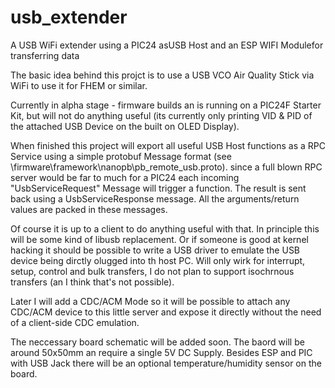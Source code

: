# usb_extender
A USB WiFi extender using a PIC24 asUSB Host and an ESP WIFI Modulefor transferring data

The basic idea behind this projct is to use a USB VCO Air Quality Stick via WiFi to use it for FHEM or similar.

Currently in alpha stage - firmware builds an is running on a PIC24F Starter Kit, but will not do anything useful (its currently only printing VID & PID of the attached USB Device on the built on OLED Display).

When finished this project will export all useful USB Host functions as a RPC Service using a simple protobuf Message format (see \firmware\framework\nanopb\pb_remote_usb.proto). since a full blown RPC server would be far to much for a PIC24 each incoming "UsbServiceRequest" Message will trigger a function. The result is sent back using a UsbServiceResponse message. All the arguments/return values are packed in these messages.

Of course it is up to a client to do anything useful with that. In principle this will be some kind of libusb replacement. Or if someone is good at kernel hacking it should be possible to write a USB driver to emulate the USB device being dirctly olugged into th host PC. Will only wirk for interrupt, setup, control and bulk transfers, I do not plan to support isochrnous transfers (an I think that's not possible).

Later I will add a CDC/ACM Mode so it will be possible to attach any CDC/ACM device to this little server and expose it directly without the need of a client-side CDC emulation.

The neccessary board schematic will be added soon. The baord will be around 50x50mm an require a single 5V DC Supply. Besides ESP and PIC with USB Jack there will be an optional temperature/humidity sensor on the board.

